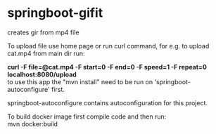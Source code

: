 # springboot-gifit
creates gir from mp4 file

To upload file use home page or run curl command, for e.g. to upload cat.mp4 from main dir run:
<p>
<b>curl -F file=@cat.mp4 -F start=0 -F end=0 -F speed=1 -F repeat=0 localhost:8080/upload</b>
<br>
to use this app the "mvn install" need to be run on 'springboot-autoconfigure' first.
<p>
springboot-autoconfigure contains autoconfiguration for this project.
<p>
To build docker image first compile code and then run:<br>
mvn docker:build 